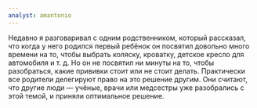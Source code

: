 ```yaml
---
analyst: amantonio
---
```


Недавно я разговаривал с одним родственником, который рассказал, что когда у него родился первый ребёнок он посвятил довольно много времени на то, чтобы выбрать коляску, кроватку, детское кресло для автомобиля и т. д. Но он не посвятил ни минуты на то, чтобы разобраться, какие прививки стоит или не стоит делать. Практически все родители делегируют право на это решение другим. Они считают, что другие люди — учёные, врачи или медсестры уже разобрались с этой темой, и приняли оптимальное решение.
